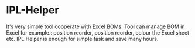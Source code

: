 # IPL-Helper
It's very simple tool cooperate with Excel BOMs. Tool can manage BOM in Excel for example.: position reorder, position reorder, colour the Excel sheet etc. IPL Helper is enough for simple task and save many hours.
